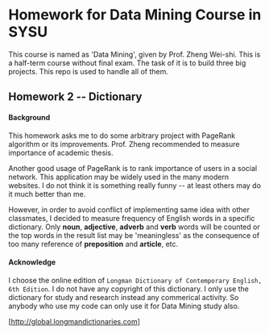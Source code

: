 # Homework for Data Mining Course in SYSU

This course is named as 'Data Mining', given by Prof. Zheng Wei-shi. This is a half-term course without final exam. The task of it is to build three big projects. This repo is used to handle all of them.

## Homework 2 -- Dictionary

#### Background 

This homework asks me to do some arbitrary project with PageRank algorithm or its improvements. Prof. Zheng recommended to measure importance of academic thesis. 

Another good usage of PageRank is to rank importance of users in a social network. This application may be widely used in the many modern websites. I do not think it is something really funny -- at least others may do it much better than me.

However, in order to avoid conflict of implementing same idea with other classmates, I decided to measure  frequency of English words in a specific dictionary. Only __noun__, __adjective__, __adverb__ and __verb__ words will be counted or the top words in the result list may be 'meaningless' as the consequence of too many reference of __preposition__ and __article__, etc.

#### Acknowledge

I choose the online edition of ``Longman Dictionary of Contemporary English, 6th Edition``. I do not have any copyright of this dictionary. I only use the dictionary for study and research instead any commerical activity. So anybody who use my code can only use it for Data Mining study also. 

[http://global.longmandictionaries.com]
